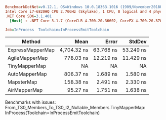 ``` ini

BenchmarkDotNet=v0.12.1, OS=Windows 10.0.18363.1016 (1909/November2018Update/19H2)
Intel Core i7-6820HQ CPU 2.70GHz (Skylake), 1 CPU, 8 logical and 4 physical cores
.NET Core SDK=3.1.401
  [Host] : .NET Core 3.1.7 (CoreCLR 4.700.20.36602, CoreFX 4.700.20.37001), X64 RyuJIT

Job=InProcess  Toolchain=InProcessEmitToolchain  

```
|           Method |        Mean |     Error |    StdDev |
|----------------- |------------:|----------:|----------:|
| ExpressMapperMap | 4,704.32 ns | 63.768 ns | 53.249 ns |
|   AgileMapperMap |   778.03 ns | 12.219 ns | 11.429 ns |
|    TinyMapperMap |          NA |        NA |        NA |
|    AutoMapperMap |   806.37 ns |  1.689 ns |  1.580 ns |
|       MapsterMap |   158.38 ns |  2.491 ns |  2.330 ns |
|     AirMapperMap |    95.27 ns |  1.751 ns |  1.638 ns |

Benchmarks with issues:
  From_TS0_Members_To_TS0_I2_Nullable_Members.TinyMapperMap: InProcess(Toolchain=InProcessEmitToolchain)
